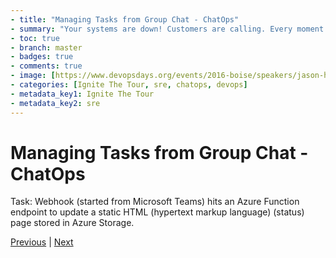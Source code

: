 ```yaml
---
- title: "Managing Tasks from Group Chat - ChatOps"
- summary: "Your systems are down! Customers are calling. Every moment counts. What do you do?"
- toc: true
- branch: master
- badges: true
- comments: true
- image: [https://www.devopsdays.org/events/2016-boise/speakers/jason-hand.jpg]
- categories: [Ignite The Tour, sre, chatops, devops]
- metadata_key1: Ignite The Tour
- metadata_key2: sre
---
```


# Managing Tasks from Group Chat - ChatOps

Task: Webhook (started from Microsoft Teams) hits an Azure Function endpoint to update a static HTML (hypertext markup language) (status) page stored in Azure Storage.

[Previous](2020-02-25-ChatOps.html) | [Next](2020-02-25-Supplying-Context-And-Guidance.html)